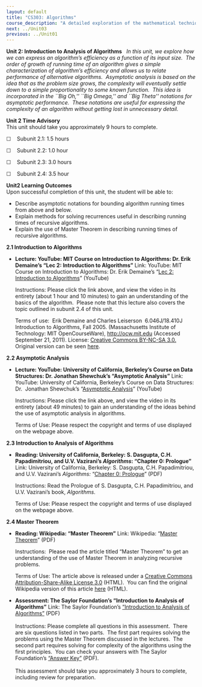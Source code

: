 ```yaml
---
layout: default
title: "CS303: Algorithms"
course_description: "A detailed exploration of the mathematical techniques used for the design and analysis of computer algorithms. Topics include the study of computer algorithms for numeric and non-numeric problems, analysis of time and space requirements of algorithms, correctness of algorithms, and NP-completeness."
next: ../Unit03
previous: ../Unit01
---
```

**Unit 2: Introduction to Analysis of Algorithms** <span id="2"></span> 
*In this unit, we explore how we can express an algorithm’s efficiency
as a function of its input size.  The order of growth of running time of
an algorithm gives a simple characterization of algorithm’s efficiency
and allows us to relate performance of alternative algorithms.
 Asymptotic analysis is based on the idea that as the problem size
grows, the complexity will eventually settle down to a simple
proportionality to some known function.  This idea is incorporated in
the \`\`Big Oh,'' \`\`Big Omega,'' and \`\`Big Theta'' notations for
asymptotic performance.  These notations are useful for expressing the
complexity of an algorithm without getting lost in unnecessary detail.*

**Unit 2 Time Advisory**  
This unit should take you approximately 9 hours to complete.  
  
 ☐    Subunit 2.1: 1.5 hours  
  
 ☐    Subunit 2.2: 1.0 hour  
  
 ☐    Subunit 2.3: 3.0 hours  
  
 ☐    Subunit 2.4: 3.5 hour

**Unit2 Learning Outcomes**  
Upon successful completion of this unit, the student will be able to:  
  
-   Describe asymptotic notations for bounding algorithm running times
    from above and below.
-   Explain methods for solving recurrences useful in describing running
    times of recursive algorithms.
-   Explain the use of Master Theorem in describing running times of
    recursive algorithms.

**2.1 Introduction to Algorithms** <span id="2.1"></span> 
-   **Lecture: YouTube: MIT Course on Introduction to Algorithms: Dr.
    Erik Demaine’s “Lec 2: Introduction to Algorithms”**
    Link: YouTube: MIT Course on Introduction to Algorithms: Dr. Erik
    Demaine’s “[Lec 2: Introduction to
    Algorithms](http://www.youtube.com/watch?v=tl51xLm1bkc)” (YouTube)  
      
     Instructions: Please click the link above, and view the video in
    its entirety (about 1 hour and 10 minutes) to gain an understanding
    of the basics of the algorithm.  Please note that this lecture also
    covers the topic outlined in subunit 2.4 of this unit.   
      
     Terms of use:  Erik Demaine and Charles Leiserson  6.046J/18.410J
    Introduction to Algorithms, Fall 2005. (Massachusetts Institute of
    Technology: MIT OpenCourseWare), http://ocw.mit.edu (Accessed
    September 21, 2011). License: [Creative Commons BY-NC-SA
    3.0.](http://creativecommons.org/licenses/by-nc-sa/3.0/us/) Original
    version can be
    seen [here](http://www.youtube.com/watch?v=whjt_N9uYFI&feature=relmfu). 

**2.2 Asymptotic Analysis** <span id="2.2"></span> 
-   **Lecture: YouTube: University of California, Berkeley’s Course on
    Data Structures: Dr. Jonathan Shewchuk’s “Asymptotic Analysis”**
    Link: YouTube: University of California, Berkeley’s Course on Data
    Structures: Dr.  Jonathan Shewchuk’s “[Asymptotic
    Analysis](http://www.youtube.com/watch?v=VIS4YDpuP98)” (YouTube)  
      
     Instructions: Please click the link above, and view the video in
    its entirety (about 49 minutes) to gain an understanding of the
    ideas behind the use of asymptotic analysis in algorithms.   
      
     Terms of Use: Please respect the copyright and terms of use
    displayed on the webpage above. 

**2.3 Introduction to Analysis of Algorithms** <span id="2.3"></span> 
-   **Reading: University of California, Berkeley: S. Dasgupta, C.H.
    Papadimitriou, and U.V. Vazirani’s *Algorithms*: “Chapter 0:
    Prologue”**
    Link: University of California, Berkeley: S. Dasgupta, C.H.
    Papadimitriou, and U.V. Vazirani’s *Algorithms:* “[Chapter 0:
    Prologue](http://novellaqalive2.mhhe.com/sites/dl/premium/0073523402/instructor/364486/Chapter0.pdf)”
    (PDF)  
      
     Instructions: Read the Prologue of S. Dasgupta, C.H. Papadimitriou,
    and U.V. Vazirani’s book, *Algorithms*.   
      
     Terms of Use: Please respect the copyright and terms of use
    displayed on the webpage above.

**2.4 Master Theorem** <span id="2.4"></span> 
-   **Reading: Wikipedia: “Master Theorem”**
    Link: Wikipedia: “[Master
    Theorem](https://resources.saylor.org/wwwresources/archived/site/wp-content/uploads/2011/06/Master-theorem.pdf)”
    (PDF)  
      
     Instructions:  Please read the article titled “Master Theorem” to
    get an understanding of the use of Master Theorem in analyzing
    recursive problems.  
      
     Terms of Use: The article above is released under a [Creative
    Commons Attribution-Share-Alike License
    3.0](http://creativecommons.org/licenses/by-sa/3.0/) (HTML).  You
    can find the original Wikipedia version of this article
    [here](http://en.wikipedia.org/wiki/Master_theorem) (HTML).

-   **Assessment: The Saylor Foundation’s “Introduction to Analysis of
    Algorithms”**
    Link: The Saylor Foundation’s [“Introduction to Analysis of
    Algorithms”](https://resources.saylor.org/wwwresources/archived/site/wp-content/uploads/2013/01/CS303-Unit2Assignment-FINAL-vsFINAL.pdf) (PDF)  
        
     Instructions: Please complete all questions in this assessment. 
    There are six questions listed in two parts.  The first part
    requires solving the problems using the Master Theorem discussed in
    the lectures.  The second part requires solving for complexity of
    the algorithms using the first principles.  You can check your
    answers with The Saylor Foundation’s [“Answer
    Key”](https://resources.saylor.org/wwwresources/archived/site/wp-content/uploads/2012/06/CS303-Unit2AssignmentAnswerKey-FINAL.pdf) (PDF).  
                      
     This assessment should take you approximately 3 hours to complete,
    including review for preparation.


